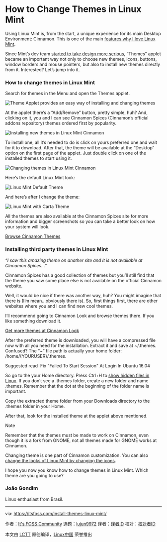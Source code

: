 [#]: collector: (lujun9972)
[#]: translator: ( )
[#]: reviewer: ( )
[#]: publisher: ( )
[#]: url: ( )
[#]: subject: (How to Change Themes in Linux Mint)
[#]: via: (https://itsfoss.com/install-themes-linux-mint/)
[#]: author: (It's FOSS Community https://itsfoss.com/author/itsfoss/)

How to Change Themes in Linux Mint
======

Using Linux Mint is, from the start, a unique experience for its main Desktop Environment: Cinnamon. This is one of the main [features why I love Linux Mint][1].

Since Mint’s dev team [started to take design more serious][2], “Themes” applet became an important way not only to choose new themes, icons, buttons, window borders and mouse pointers, but also to install new themes directly from it. Interested? Let’s jump into it.

### How to change themes in Linux Mint

Search for themes in the Menu and open the Themes applet.

![Theme Applet provides an easy way of installing and changing themes][3]

At the applet there’s a “Add/Remove” button, pretty simple, huh? And, clicking on it, you and I can see Cinnamon Spices (Cinnamon’s official addons repository) themes ordered first by popularity.

![Installing new themes in Linux Mint Cinnamon][4]

To install one, all it’s needed to do is click on yours preferred one and wait for it to download. After that, the theme will be available at the “Desktop” option on the first page of the applet. Just double click on one of the installed themes to start using it.

![Changing themes in Linux Mint Cinnamon][5]

Here’s the default Linux Mint look:

![Linux Mint Default Theme][6]

And here’s after I change the theme:

![Linux Mint with Carta Theme][7]

All the themes are also available at the Cinnamon Spices site for more information and bigger screenshots so you can take a better look on how your system will look.

[Browse Cinnamon Themes][8]

### Installing third party themes in Linux Mint

_“I saw this amazing theme on another site and it is not available at Cinnamon Spices…”_

Cinnamon Spices has a good collection of themes but you’ll still find that the theme you saw some place else is not available on the official Cinnamon website.

Well, it would be nice if there was another way, huh? You might imagine that there is (I’m mean…obviously there is). So, first things first, there are other websites where you and I can find new cool themes.

I’ll recommend going to Cinnamon Look and browse themes there. If you like something download it.

[Get more themes at Cinnamon Look][9]

After the preferred theme is downloaded, you will have a compressed file now with all you need for the installation. Extract it and save at ~/.themes. Confused? The “~” file path is actually your home folder: /home/{YOURUSER}/.themes.

[][10]

Suggested read  Fix "Failed To Start Session" At Login In Ubuntu 16.04

So go to the your Home directory. Press Ctrl+H to [show hidden files in Linux][11]. If you don’t see a .themes folder, create a new folder and name .themes. Remember that the dot at the beginning of the folder name is important.

Copy the extracted theme folder from your Downloads directory to the .themes folder in your Home.

After that, look for the installed theme at the applet above mentioned.

Note

Remember that the themes must be made to work on Cinnamon, even though it is a fork from GNOME, not all themes made for GNOME works at Cinnamon.

Changing theme is one part of Cinnamon customization. You can also [change the looks of Linux Mint by changing the icons][12].

I hope you now you know how to change themes in Linux Mint. Which theme are you going to use?

### João Gondim

Linux enthusiast from Brasil.

--------------------------------------------------------------------------------

via: https://itsfoss.com/install-themes-linux-mint/

作者：[It's FOSS Community][a]
选题：[lujun9972][b]
译者：[译者ID](https://github.com/译者ID)
校对：[校对者ID](https://github.com/校对者ID)

本文由 [LCTT](https://github.com/LCTT/TranslateProject) 原创编译，[Linux中国](https://linux.cn/) 荣誉推出

[a]: https://itsfoss.com/author/itsfoss/
[b]: https://github.com/lujun9972
[1]: https://itsfoss.com/tiny-features-linux-mint-cinnamon/
[2]: https://itsfoss.com/linux-mint-new-design/
[3]: https://i1.wp.com/itsfoss.com/wp-content/uploads/2019/09/install-theme-linux-mint-1.jpg?resize=800%2C625&ssl=1
[4]: https://i0.wp.com/itsfoss.com/wp-content/uploads/2019/09/install-theme-linux-mint-2.jpg?resize=800%2C625&ssl=1
[5]: https://i1.wp.com/itsfoss.com/wp-content/uploads/2019/09/install-theme-linux-mint-3.jpg?resize=800%2C450&ssl=1
[6]: https://i2.wp.com/itsfoss.com/wp-content/uploads/2019/09/linux-mint-default-theme.jpg?resize=800%2C450&ssl=1
[7]: https://i2.wp.com/itsfoss.com/wp-content/uploads/2019/09/linux-mint-carta-theme.jpg?resize=800%2C450&ssl=1
[8]: https://cinnamon-spices.linuxmint.com/themes
[9]: https://www.cinnamon-look.org/
[10]: https://itsfoss.com/failed-to-start-session-ubuntu-14-04/
[11]: https://itsfoss.com/hide-folders-and-show-hidden-files-in-ubuntu-beginner-trick/
[12]: https://itsfoss.com/install-icon-linux-mint/
